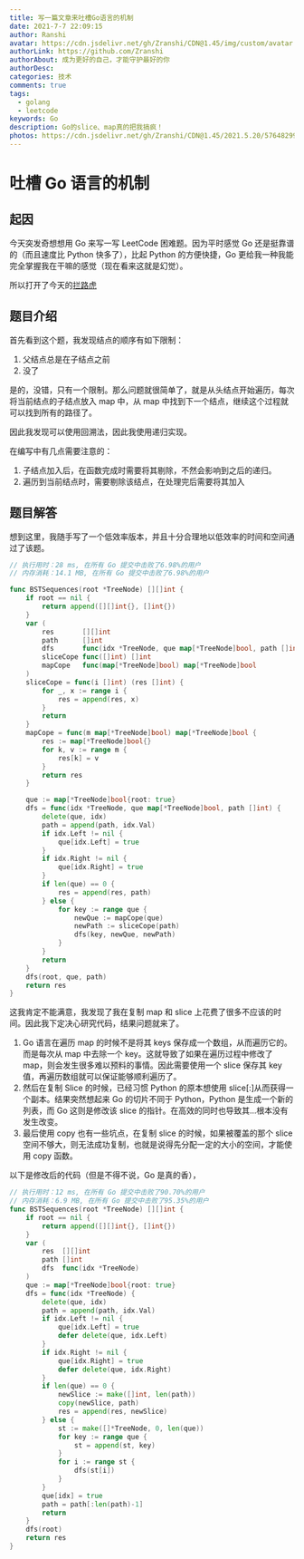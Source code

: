 ```yaml
---
title: 写一篇文章来吐槽Go语言的机制
date: 2021-7-7 22:09:15
author: Ranshi
avatar: https://cdn.jsdelivr.net/gh/Zranshi/CDN@1.45/img/custom/avatar.jpg
authorLink: https://github.com/Zranshi
authorAbout: 成为更好的自己，才能守护最好的你
authorDesc:
categories: 技术
comments: true
tags:
  - golang
  - leetcode
keywords: Go
description: Go的slice、map真的把我搞疯！
photos: https://cdn.jsdelivr.net/gh/Zranshi/CDN@1.45/2021.5.20/57648299_p0.png
---
```


# 吐槽 Go 语言的机制

## 起因

今天突发奇想想用 Go 来写一写 LeetCode 困难题。因为平时感觉 Go 还是挺靠谱的（而且速度比 Python 快多了），比起 Python 的方便快捷，Go 更给我一种我能完全掌握我在干嘛的感觉（现在看来这就是幻觉）。

所以打开了今天的[拦路虎](https://leetcode-cn.com/problems/bst-sequences-lcci/)

## 题目介绍

首先看到这个题，我发现结点的顺序有如下限制：

1. 父结点总是在子结点之前
2. 没了

是的，没错，只有一个限制。那么问题就很简单了，就是从头结点开始遍历，每次将当前结点的子结点放入 map 中，从 map 中找到下一个结点，继续这个过程就可以找到所有的路径了。

因此我发现可以使用回溯法，因此我使用递归实现。

在编写中有几点需要注意的：

1. 子结点加入后，在函数完成时需要将其剔除，不然会影响到之后的递归。
2. 遍历到当前结点时，需要剔除该结点，在处理完后需要将其加入

## 题目解答

想到这里，我随手写了一个低效率版本，并且十分合理地以低效率的时间和空间通过了该题。

```go
// 执行用时：28 ms, 在所有 Go 提交中击败了6.98%的用户
// 内存消耗：14.1 MB, 在所有 Go 提交中击败了6.98%的用户

func BSTSequences(root *TreeNode) [][]int {
	if root == nil {
		return append([][]int{}, []int{})
	}
	var (
		res       [][]int
		path      []int
		dfs       func(idx *TreeNode, que map[*TreeNode]bool, path []int)
		sliceCope func([]int) []int
		mapCope   func(map[*TreeNode]bool) map[*TreeNode]bool
	)
	sliceCope = func(i []int) (res []int) {
		for _, x := range i {
			res = append(res, x)
		}
		return
	}
	mapCope = func(m map[*TreeNode]bool) map[*TreeNode]bool {
		res := map[*TreeNode]bool{}
		for k, v := range m {
			res[k] = v
		}
		return res
	}

	que := map[*TreeNode]bool{root: true}
	dfs = func(idx *TreeNode, que map[*TreeNode]bool, path []int) {
		delete(que, idx)
		path = append(path, idx.Val)
		if idx.Left != nil {
			que[idx.Left] = true
		}
		if idx.Right != nil {
			que[idx.Right] = true
		}
		if len(que) == 0 {
			res = append(res, path)
		} else {
			for key := range que {
				newQue := mapCope(que)
				newPath := sliceCope(path)
				dfs(key, newQue, newPath)
			}
		}
		return
	}
	dfs(root, que, path)
	return res
}
```

这我肯定不能满意，我发现了我在复制 map 和 slice 上花费了很多不应该的时间。因此我下定决心研究代码，结果问题就来了。

1. Go 语言在遍历 map 的时候不是将其 keys 保存成一个数组，从而遍历它的。而是每次从 map 中去除一个 key。这就导致了如果在遍历过程中修改了 map，则会发生很多难以预料的事情。因此需要使用一个 slice 保存其 key 值，再遍历数组就可以保证能够顺利遍历了。
2. 然后在复制 Slice 的时候，已经习惯 Python 的原本想使用 slice[:]从而获得一个副本。结果突然想起来 Go 的切片不同于 Python，Python 是生成一个新的列表，而 Go 这则是修改该 slice 的指针。在高效的同时也导致其...根本没有发生改变。
3. 最后使用 copy 也有一些坑点，在复制 slice 的时候，如果被覆盖的那个 slice 空间不够大，则无法成功复制，也就是说得先分配一定的大小的空间，才能使用 copy 函数。

以下是修改后的代码（但是不得不说，Go 是真的香），

```go
// 执行用时：12 ms, 在所有 Go 提交中击败了90.70%的用户
// 内存消耗：6.9 MB, 在所有 Go 提交中击败了95.35%的用户
func BSTSequences(root *TreeNode) [][]int {
	if root == nil {
		return append([][]int{}, []int{})
	}
	var (
		res  [][]int
		path []int
		dfs  func(idx *TreeNode)
	)
	que := map[*TreeNode]bool{root: true}
	dfs = func(idx *TreeNode) {
		delete(que, idx)
		path = append(path, idx.Val)
		if idx.Left != nil {
			que[idx.Left] = true
			defer delete(que, idx.Left)
		}
		if idx.Right != nil {
			que[idx.Right] = true
			defer delete(que, idx.Right)
		}
		if len(que) == 0 {
			newSlice := make([]int, len(path))
			copy(newSlice, path)
			res = append(res, newSlice)
		} else {
			st := make([]*TreeNode, 0, len(que))
			for key := range que {
				st = append(st, key)
			}
			for i := range st {
				dfs(st[i])
			}
		}
		que[idx] = true
		path = path[:len(path)-1]
		return
	}
	dfs(root)
	return res
}
```
